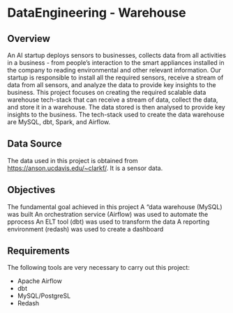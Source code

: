 # DataEngineering - Warehouse

## Overview
An AI startup deploys sensors to businesses, collects data from all activities in a business - from people’s interaction to the smart appliances installed in the company to reading environmental and other relevant information. Our startup is responsible to install all the required sensors, receive a stream of data from all sensors, and analyze the data to provide key insights to the business. This project focuses on creating the required scalable data warehouse tech-stack that can receive a stream of data, collect the data, and store it in a warehouse. The data stored is then analysed to provide key insights to the business. The tech-stack used to create the data warehouse are MySQL, dbt, Spark, and Airflow.  

## Data Source
The data used in this project is obtained from https://anson.ucdavis.edu/~clarkf/. It is a sensor data.

## Objectives
The fundamental goal achieved in this project 
A “data warehouse (MySQL) was built
An orchestration service (Airflow) was used to automate the pprocess
An ELT tool (dbt) was used to transform the data
A reporting environment (redash) was used to create a dashboard

## Requirements
The following tools are very necessary to carry out this project:
- Apache Airflow
- dbt
- MySQL/PostgreSL
- Redash


